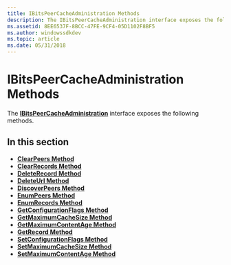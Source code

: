 ```yaml
---
title: IBitsPeerCacheAdministration Methods
description: The IBitsPeerCacheAdministration interface exposes the following methods.
ms.assetid: 8EE6537F-8BCC-47FE-9CF4-05D1102F8BF5
ms.author: windowssdkdev
ms.topic: article
ms.date: 05/31/2018
---
```


# IBitsPeerCacheAdministration Methods

The [**IBitsPeerCacheAdministration**](/windows/desktop/api/Bits3_0/nn-bits3_0-ibitspeercacheadministration) interface exposes the following methods.

## In this section

-   [**ClearPeers Method**](/windows/desktop/api/Bits3_0/nf-bits3_0-ibitspeercacheadministration-clearpeers)
-   [**ClearRecords Method**](/windows/desktop/api/Bits3_0/nf-bits3_0-ibitspeercacheadministration-clearrecords)
-   [**DeleteRecord Method**](/windows/desktop/api/Bits3_0/nf-bits3_0-ibitspeercacheadministration-deleterecord)
-   [**DeleteUrl Method**](/windows/desktop/api/Bits3_0/nf-bits3_0-ibitspeercacheadministration-deleteurl)
-   [**DiscoverPeers Method**](/windows/desktop/api/Bits3_0/nf-bits3_0-ibitspeercacheadministration-discoverpeers)
-   [**EnumPeers Method**](/windows/desktop/api/Bits3_0/nf-bits3_0-ibitspeercacheadministration-enumpeers)
-   [**EnumRecords Method**](/windows/desktop/api/Bits3_0/nf-bits3_0-ibitspeercacheadministration-enumrecords)
-   [**GetConfigurationFlags Method**](/windows/desktop/api/Bits3_0/nf-bits3_0-ibitspeercacheadministration-getconfigurationflags)
-   [**GetMaximumCacheSize Method**](/windows/desktop/api/Bits3_0/nf-bits3_0-ibitspeercacheadministration-getmaximumcachesize)
-   [**GetMaximumContentAge Method**](/windows/desktop/api/Bits3_0/nf-bits3_0-ibitspeercacheadministration-getmaximumcontentage)
-   [**GetRecord Method**](/windows/desktop/api/Bits3_0/nf-bits3_0-ibitspeercacheadministration-getrecord)
-   [**SetConfigurationFlags Method**](/windows/desktop/api/Bits3_0/nf-bits3_0-ibitspeercacheadministration-setconfigurationflags)
-   [**SetMaximumCacheSize Method**](/windows/desktop/api/Bits3_0/nf-bits3_0-ibitspeercacheadministration-setmaximumcachesize)
-   [**SetMaximumContentAge Method**](/windows/desktop/api/Bits3_0/nf-bits3_0-ibitspeercacheadministration-setmaximumcontentage)

 

 




